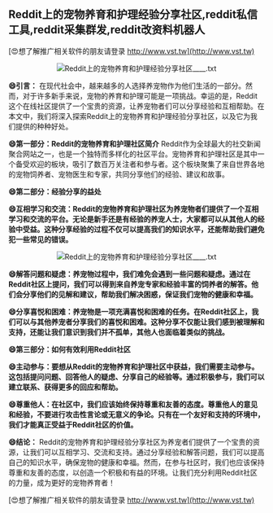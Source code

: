 ## **Reddit上的宠物养育和护理经验分享社区,reddit私信工具,reddit采集群发,reddit改资料机器人**

[😍想了解推广相关软件的朋友请登录 http://www.vst.tw](http://www.vst.tw)

 <center><img src="https://vst.tw/MP4/tuiguang/png/3.png" alt="Reddit上的宠物养育和护理经验分享社区____.txt"></center>

**😄引言：**
在现代社会中，越来越多的人选择养宠物作为他们生活的一部分。然而，对于许多新手来说，宠物的养育和护理可能是一项挑战。幸运的是，Reddit这个在线社区提供了一个宝贵的资源，让养宠物者们可以分享经验和互相帮助。在本文中，我们将深入探索Reddit上的宠物养育和护理经验分享社区，以及它为我们提供的种种好处。

**😄第一部分：Reddit的宠物养育和护理社区简介**
Reddit作为全球最大的社交新闻聚合网站之一，也是一个独特而多样化的社区平台。宠物养育和护理社区是其中一个备受欢迎的板块，吸引了数百万关注者和参与者。这个板块聚集了来自世界各地的宠物饲养者、宠物医生和专家，共同分享他们的经验、建议和故事。

**😄第二部分：经验分享的益处**

**😄互相学习和交流：Reddit的宠物养育和护理社区为养宠物者们提供了一个互相学习和交流的平台。无论是新手还是有经验的养宠人士，大家都可以从其他人的经验中受益。这种分享经验的过程不仅可以提高我们的知识水平，还能帮助我们避免犯一些常见的错误。**

 <center><img src="https://vst.tw/MP4/tuiguang/png/1.png" alt="Reddit上的宠物养育和护理经验分享社区____.txt"></center>

**😄解答问题和疑虑：养宠物过程中，我们难免会遇到一些问题和疑虑。通过在Reddit社区上提问，我们可以得到来自养宠专家和经验丰富的饲养者的解答。他们会分享他们的见解和建议，帮助我们解决困惑，保证我们宠物的健康和幸福。**

**😄分享喜悦和困难：养宠物是一项充满喜悦和困难的任务。在Reddit社区上，我们可以与其他养宠者分享我们的喜悦和困难。这种分享不仅能让我们感到被理解和支持，还能让我们意识到我们并不孤单，其他人也面临着类似的挑战。**

**😄第三部分：如何有效利用Reddit社区**

**😄主动参与：要想从Reddit的宠物养育和护理社区中获益，我们需要主动参与。这包括提问问题、回答他人的疑虑、分享自己的经验等。通过积极参与，我们可以建立联系、获得更多的回应和帮助。**

**😄尊重他人：在社区中，我们应该始终保持尊重和友善的态度。尊重他人的意见和经验，不要进行攻击性言论或无意义的争论。只有在一个友好和支持的环境中，我们才能真正受益于Reddit社区的价值。**

**😄结论：**
Reddit的宠物养育和护理经验分享社区为养宠者们提供了一个宝贵的资源，让我们可以互相学习、交流和支持。通过分享经验和解答问题，我们可以提高自己的知识水平，确保宠物的健康和幸福。然而，在参与社区时，我们也应该保持尊重和友善的态度，以创造一个积极和有益的环境。让我们充分利用Reddit社区的力量，成为更好的宠物养育者！

[😍想了解推广相关软件的朋友请登录 http://www.vst.tw](http://www.vst.tw)



